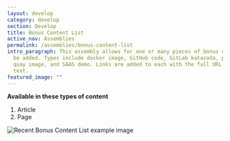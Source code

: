 ```yaml
---
layout: develop
category: develop
section: Develop
title: Bonus Content List
active_nav: Assemblies
permalink: /assemblies/bonus-content-list
intro_paragraph: This assembly allows for one or many pieces of bonus content to
  be added. Types include docker image, GitHub code, GitLab katacoda, podcast,
  quay image, and SAAS demo. Links are added to each with the full URL and link
  text.
featured_image: ""
---
```


**Available in these types of content**

1. Article
2. Page

![Recent Bonus Content List example image](/design-manual/assets/uploads/bonus_content_list-example.png)

